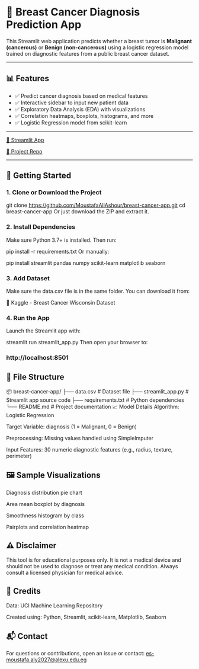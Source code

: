 # 🔬 Breast Cancer Diagnosis Prediction App

This Streamlit web application predicts whether a breast tumor is **Malignant (cancerous)** or **Benign (non-cancerous)** using a logistic regression model trained on diagnostic features from a public breast cancer dataset.

---

## 📊 Features

- ✅ Predict cancer diagnosis based on medical features
- ✅ Interactive sidebar to input new patient data
- ✅ Exploratory Data Analysis (EDA) with visualizations
- ✅ Correlation heatmaps, boxplots, histograms, and more
- ✅ Logistic Regression model from scikit-learn

---

[🔗 Streamlit App](https://breast-cancer-preidiction-app-vjpsvsxmkqwivssxawysvv.streamlit.app/)

[📂 Project Repo](https://github.com/MoustafaAliAshour/Breast-Cancer-preidiction-Appp)

---

## 🚀 Getting Started

### 1. Clone or Download the Project

git clone https://github.com/MoustafaAliAshour/breast-cancer-app.git
cd breast-cancer-app
Or just download the ZIP and extract it.

### 2. Install Dependencies
Make sure Python 3.7+ is installed. Then run:

pip install -r requirements.txt
Or manually:

pip install streamlit pandas numpy scikit-learn matplotlib seaborn

### 3. Add Dataset
Make sure the data.csv file is in the same folder. You can download it from:

🔗 Kaggle - Breast Cancer Wisconsin Dataset

### 4. Run the App
Launch the Streamlit app with:

streamlit run streamlit_app.py
Then open your browser to:

### http://localhost:8501
## 📁 File Structure

📦 breast-cancer-app/
├── data.csv                # Dataset file
├── streamlit_app.py        # Streamlit app source code
├── requirements.txt        # Python dependencies
└── README.md               # Project documentation
📈 Model Details
Algorithm: Logistic Regression

Target Variable: diagnosis (1 = Malignant, 0 = Benign)

Preprocessing: Missing values handled using SimpleImputer

Input Features: 30 numeric diagnostic features (e.g., radius, texture, perimeter)

## 🖼 Sample Visualizations
Diagnosis distribution pie chart

Area mean boxplot by diagnosis

Smoothness histogram by class

Pairplots and correlation heatmap

## ⚠️ Disclaimer
This tool is for educational purposes only. It is not a medical device and should not be used to diagnose or treat any medical condition. Always consult a licensed physician for medical advice.

## 🙌 Credits
Data: UCI Machine Learning Repository

Created using: Python, Streamlit, scikit-learn, Matplotlib, Seaborn

## 📬 Contact
For questions or contributions, open an issue or contact: es-moustafa.aly2027@alexu.edu.eg
